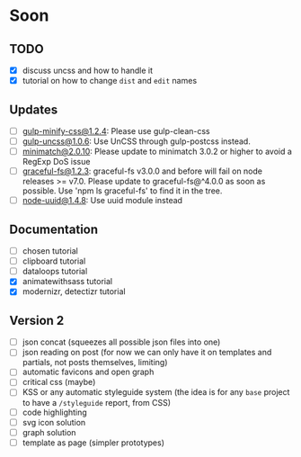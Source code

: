 # Soon

## TODO

- [x] discuss uncss and how to handle it
- [x] tutorial on how to change `dist` and `edit` names

## Updates

- [ ] gulp-minify-css@1.2.4: Please use gulp-clean-css
- [ ] gulp-uncss@1.0.6: Use UnCSS through gulp-postcss instead.
- [ ] minimatch@2.0.10: Please update to minimatch 3.0.2 or higher to avoid a RegExp DoS issue
- [ ] graceful-fs@1.2.3: graceful-fs v3.0.0 and before will fail on node releases >= v7.0. Please update to graceful-fs@^4.0.0 as soon as possible. Use 'npm ls graceful-fs' to find it in the tree.
- [ ] node-uuid@1.4.8: Use uuid module instead

## Documentation

- [ ] chosen tutorial
- [ ] clipboard tutorial
- [ ] dataloops tutorial
- [x] animatewithsass tutorial
- [x] modernizr, detectizr tutorial

## Version 2

- [ ] json concat (squeezes all possible json files into one)
- [ ] json reading on post (for now we can only have it on templates and partials, not posts themselves, limiting)
- [ ] automatic favicons and open graph
- [ ] critical css (maybe)
- [ ] KSS or any automatic styleguide system (the idea is for any `base` project to have a `/styleguide` report, from CSS)
- [ ] code highlighting
- [ ] svg icon solution
- [ ] graph solution
- [ ] template as page (simpler prototypes)